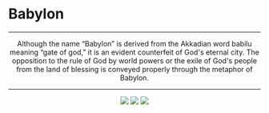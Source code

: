 # Babylon 

<hr/>

<p align="center"> 
Although the name “Babylon” is derived from the Akkadian word babilu meaning “gate of god,” it is an evident counterfeit of God's eternal city. The opposition to the rule of God by world powers or the exile of God's people from the land of blessing is conveyed properly through the metaphor of Babylon.
</p>

<hr/>

<div align="center">
<img src="https://forthebadge.com/images/badges/built-with-love.svg" />
<img src="https://forthebadge.com/images/badges/fuck-it-ship-it.svg" />
<img src="https://raw.githubusercontent.com/wxifuwu/badges/mistress/built-by-lesbians.svg" />
</div>